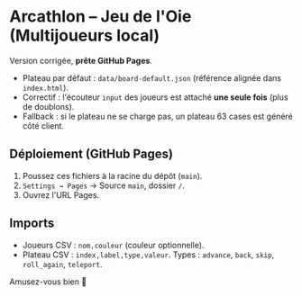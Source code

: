 # Arcathlon – Jeu de l'Oie (Multijoueurs local)

Version corrigée, **prête GitHub Pages**.
- Plateau par défaut : `data/board-default.json` (référence alignée dans `index.html`).
- Correctif : l'écouteur `input` des joueurs est attaché **une seule fois** (plus de doublons).
- Fallback : si le plateau ne se charge pas, un plateau 63 cases est généré côté client.

## Déploiement (GitHub Pages)
1. Poussez ces fichiers à la racine du dépôt (`main`).
2. `Settings → Pages` → Source `main`, dossier `/`.
3. Ouvrez l'URL Pages.

## Imports
- Joueurs CSV : `nom,couleur` (couleur optionnelle).
- Plateau CSV : `index,label,type,valeur`.
Types : `advance`, `back`, `skip`, `roll_again`, `teleport`.

Amusez-vous bien 🎲

